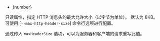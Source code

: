 <!-- YAML
added:
 - v11.6.0
 - v10.15.0
-->

* {number}

只读属性，指定 HTTP 消息头的最大允许大小（以字节为单位）。 
默认为 8KB。 
可使用 [`--max-http-header-size`] 命令行选项进行配置。

通过传入 `maxHeaderSize` 选项，可以为服务器和客户端的请求重写此值。

